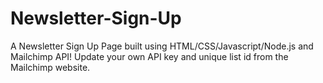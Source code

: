 # Newsletter-Sign-Up
A Newsletter Sign Up Page built using HTML/CSS/Javascript/Node.js and Mailchimp API! 
Update your own API key and unique list id from the Mailchimp website.
